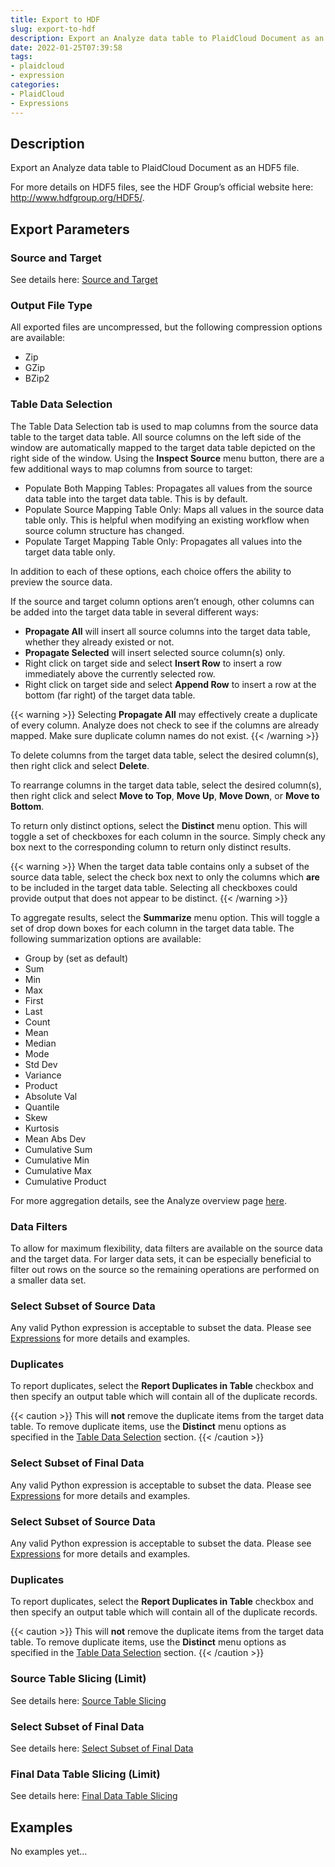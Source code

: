```yaml
---
title: Export to HDF
slug: export-to-hdf
description: Export an Analyze data table to PlaidCloud Document as an HDF5 file
date: 2022-01-25T07:39:58
tags:
- plaidcloud
- expression
categories:
- PlaidCloud
- Expressions
---
```



## Description


Export an Analyze data table to PlaidCloud Document as an HDF5 file.


For more details on HDF5 files, see the HDF Group’s official website here: <http://www.hdfgroup.org/HDF5/>.



## Export Parameters


### Source and Target


See details here: [Source and Target](/docs/workflow-steps/common/table-data-selection)



### Output File Type


All exported files are uncompressed, but the following compression options are available:


* Zip
* GZip
* BZip2


### Table Data Selection


The Table Data Selection tab is used to map columns from the source data table to the target data table. All source columns on the left side of the window are automatically mapped to the target data table depicted on the right side of the window. Using the **Inspect Source** menu button, there are a few additional ways to map columns from source to target:


* Populate Both Mapping Tables: Propagates all values from the source data table into the target data table. This is by default.
* Populate Source Mapping Table Only: Maps all values in the source data table only. This is helpful when modifying an existing workflow when source column structure has changed.
* Populate Target Mapping Table Only: Propagates all values into the target data table only.

In addition to each of these options, each choice offers the ability to preview the source data.


If the source and target column options aren’t enough, other columns can be added into the target data table in several different ways:


* **Propagate All** will insert all source columns into the target data table, whether they already existed or not.
* **Propagate Selected** will insert selected source column(s) only.
* Right click on target side and select **Insert Row** to insert a row immediately above the currently selected row.
* Right click on target side and select **Append Row** to insert a row at the bottom (far right) of the target data table.


{{< warning >}}
Selecting **Propagate All** may effectively create a duplicate of every column. Analyze does not check to see if the columns are already mapped. Make sure duplicate column names do not exist.
{{< /warning >}}




To delete columns from the target data table, select the desired column(s), then right click and select **Delete**.



To rearrange columns in the target data table, select the desired column(s), then right click and select **Move to Top**, **Move Up**, **Move Down**, or **Move to Bottom**.



To return only distinct options, select the **Distinct** menu option. This will toggle a set of checkboxes for each column in the source. Simply check any box next to the corresponding column to return only distinct results.


{{< warning >}}
When the target data table contains only a subset of the source data table, select the check box next to only the columns which **are** to be included in the target data table. Selecting all checkboxes could provide output that does not appear to be distinct.
{{< /warning >}}




To aggregate results, select the **Summarize** menu option. This will toggle a set of drop down boxes for each column in the target data table. The following summarization options are available:


* Group by (set as default)
* Sum
* Min
* Max
* First
* Last
* Count
* Mean
* Median
* Mode
* Std Dev
* Variance
* Product
* Absolute Val
* Quantile
* Skew
* Kurtosis
* Mean Abs Dev
* Cumulative Sum
* Cumulative Min
* Cumulative Max
* Cumulative Product


For more aggregation details, see the Analyze overview page [here](/docs/workflow-steps/common/aggregation).



### Data Filters


To allow for maximum flexibility, data filters are available on the source data and the target data. For larger data sets, it can be especially beneficial to filter out rows on the source so the remaining operations are performed on a smaller data set.



### Select Subset of Source Data


Any valid Python expression is acceptable to subset the data. Please see [Expressions](/docs/expressions) for more details and examples.



### Duplicates


To report duplicates, select the **Report Duplicates in Table** checkbox and then specify an output table which will contain all of the duplicate records.


{{< caution >}}
This will **not** remove the duplicate items from the target data table. To remove duplicate items, use the **Distinct** menu options as specified in the [Table Data Selection](../transforms/common\_features#table-data-selection) section.
{{< /caution >}}




### Select Subset of Final Data


Any valid Python expression is acceptable to subset the data. Please see [Expressions](/docs/expressions) for more details and examples.






### Select Subset of Source Data


Any valid Python expression is acceptable to subset the data. Please see [Expressions](/docs/expressions) for more details and examples.



### Duplicates


To report duplicates, select the **Report Duplicates in Table** checkbox and then specify an output table which will contain all of the duplicate records.


{{< caution >}}
This will **not** remove the duplicate items from the target data table. To remove duplicate items, use the **Distinct** menu options as specified in the [Table Data Selection](../transforms/common\_features#table-data-selection) section.
{{< /caution >}}




### Source Table Slicing (Limit)


See details here: [Source Table Slicing](/docs/workflow-steps/common/source-table-slicing-limit)



### Select Subset of Final Data


See details here: [Select Subset of Final Data](/docs/workflow-steps/common/select-subset-of-final-data)



### Final Data Table Slicing (Limit)


See details here: [Final Data Table Slicing](/docs/workflow-steps/common/final-data-table-slicing)







## Examples

No examples yet...
